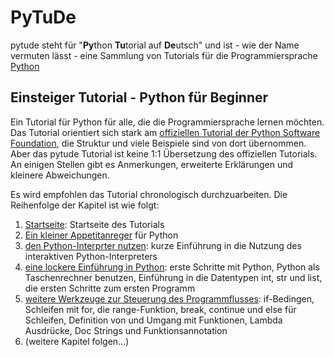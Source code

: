 # PyTuDe

pytude steht für "**Py**thon **Tu**torial auf **De**utsch" und ist - wie der Name vermuten lässt - eine Sammlung von Tutorials für die Programmiersprache [Python](https://www.python.org)

## Einsteiger Tutorial - Python für Beginner

Ein Tutorial für Python für alle, die die Programmiersprache lernen möchten. Das Tutorial orientiert sich stark am [offiziellen Tutorial der Python Software Foundation](https://docs.python.org/3/tutorial/index.html), die Struktur und viele Beispiele sind von dort übernommen. Aber das pytude Tutorial ist keine 1:1 Übersetzung des offiziellen Tutorials. An einigen Stellen gibt es Anmerkungen,  erweiterte Erklärungen und kleinere Abweichungen.

Es wird empfohlen das Tutorial chronologisch durchzuarbeiten. Die Reihenfolge der Kapitel ist wie folgt:

1. [Startseite](pythonbeginnertutorial/start.md): Startseite des Tutorials
2. [Ein kleiner Appetitanreger](pythonbeginnertutorial/appetite.md) für Python
3. [den Python-Interprter nutzen](pythonbeginnertutorial/interpreter.md): kurze Einführung in die Nutzung des interaktiven Python-Interpreters
4. [eine lockere Einführung in Python](pythonbeginnertutorial/introduction.md): erste Schritte mit Python, Python als Taschenrechner benutzen, Einführung in die Datentypen int, str und list, die ersten Schritte zum ersten Programm
5. [weitere Werkzeuge zur Steuerung des Programmflusses](pythonbeginnertutorial/controlflow.md): if-Bedingen, Schleifen mit for, die range-Funktion, break, continue und else für Schleifen, Definition von und Umgang mit Funktionen, Lambda Ausdrücke, Doc Strings und Funktionsannotation
6. (weitere Kapitel folgen...)
